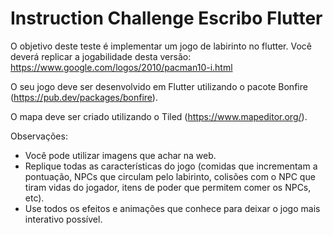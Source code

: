 # Instruction Challenge Escribo Flutter

O objetivo deste teste é implementar um jogo de labirinto no flutter. Você deverá replicar a jogabilidade desta versão: https://www.google.com/logos/2010/pacman10-i.html


O seu jogo deve ser desenvolvido em Flutter utilizando o pacote Bonfire (https://pub.dev/packages/bonfire).

O mapa deve ser criado utilizando o Tiled (https://www.mapeditor.org/).

Observações:
- Você pode utilizar imagens que achar na web.
- Replique todas as características do jogo (comidas que incrementam a pontuação, NPCs que circulam pelo labirinto, colisões com o NPC que tiram vidas do jogador, itens de poder que permitem comer os NPCs, etc).
- Use todos os efeitos e animações que conhece para deixar o jogo mais interativo possível.